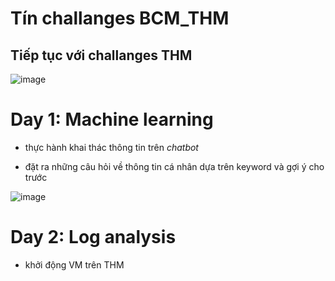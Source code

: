 # Tín challanges BCM_THM
  ## Tiếp tục với challanges THM 

![image](https://github.com/j10nelop/ehc_challenge/assets/152776722/9b0fafa7-5ed8-4335-96ac-682d336e7a38)

# Day 1: Machine learning 

- thực hành khai thác thông tin trên *chatbot*

- đặt ra những câu hỏi về thông tin cá nhân dựa trên keyword và gợi ý cho trước 

![image](https://github.com/j10nelop/ehc_challenge/assets/152776722/0dabd949-a0ed-44f8-bdc1-e3a6a5a11d7d)

# Day 2: Log analysis

- khởi động VM trên THM
  






